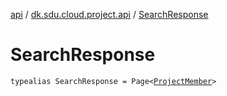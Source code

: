 [api](../index.md) / [dk.sdu.cloud.project.api](index.md) / [SearchResponse](./-search-response.md)

# SearchResponse

`typealias SearchResponse = Page<`[`ProjectMember`](-project-member/index.md)`>`